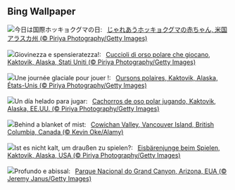 ## Bing Wallpaper
![](https://www.bing.com/th?id=OHR.PolarBearCubs_JA-JP0012953029_UHD.jpg&w=1000)今日は国際ホッキョクグマの日:&nbsp;&ensp;[じゃれあうホッキョクグマの赤ちゃん, 米国 アラスカ州 (© Piriya Photography/Getty Images)](https://www.bing.com/th?id=OHR.PolarBearCubs_JA-JP0012953029_UHD.jpg)
<br><br/>
![](https://www.bing.com/th?id=OHR.PolarBearCubs_IT-IT9998741209_UHD.jpg&w=1000)Giovinezza e spensieratezza!:&nbsp;&ensp;[Cuccioli di orso polare che giocano, Kaktovik, Alaska, Stati Uniti (© Piriya Photography/Getty Images)](https://www.bing.com/th?id=OHR.PolarBearCubs_IT-IT9998741209_UHD.jpg)
<br><br/>
![](https://www.bing.com/th?id=OHR.PolarBearCubs_FR-FR2914859035_UHD.jpg&w=1000)Une journée glaciale pour jouer !:&nbsp;&ensp;[Oursons polaires, Kaktovik, Alaska, États-Unis (© Piriya Photography/Getty Images)](https://www.bing.com/th?id=OHR.PolarBearCubs_FR-FR2914859035_UHD.jpg)
<br><br/>
![](https://www.bing.com/th?id=OHR.PolarBearCubs_ES-ES1868103985_UHD.jpg&w=1000)Un día helado para jugar:&nbsp;&ensp;[Cachorros de oso polar jugando, Kaktovik, Alaska, EE.UU. (© Piriya Photography/Getty Images)](https://www.bing.com/th?id=OHR.PolarBearCubs_ES-ES1868103985_UHD.jpg)
<br><br/>
![](https://www.bing.com/th?id=OHR.MtPrevostDuncan_EN-GB2658572541_UHD.jpg&w=1000)Behind a blanket of mist:&nbsp;&ensp;[Cowichan Valley, Vancouver Island, British Columbia, Canada (© Kevin Oke/Alamy)](https://www.bing.com/th?id=OHR.MtPrevostDuncan_EN-GB2658572541_UHD.jpg)
<br><br/>
![](https://www.bing.com/th?id=OHR.PolarBearCubs_DE-DE7089509348_UHD.jpg&w=1000)Ist es nicht kalt, um draußen zu spielen?:&nbsp;&ensp;[Eisbärenjunge beim Spielen, Kaktovik, Alaska, USA (© Piriya Photography/Getty Images)](https://www.bing.com/th?id=OHR.PolarBearCubs_DE-DE7089509348_UHD.jpg)
<br><br/>
![](https://www.bing.com/th?id=OHR.GrandCanyonWinter_PT-BR0593676326_UHD.jpg&w=1000)Profundo e abissal:&nbsp;&ensp;[Parque Nacional do Grand Canyon, Arizona, EUA (© Jeremy Janus/Getty Images)](https://www.bing.com/th?id=OHR.GrandCanyonWinter_PT-BR0593676326_UHD.jpg)
<br><br/>
